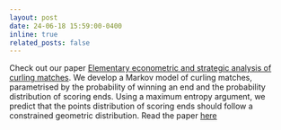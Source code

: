 ```yaml
---
layout: post
date: 24-06-18 15:59:00-0400
inline: true
related_posts: false
---
```


Check out our paper <a href="/publications/#2025-Fry-Aus-Fan">Elementary econometric and strategic analysis of curling matches</a>. We develop a Markov model of curling matches, parametrised by the probability of winning an end and the probability distribution of scoring ends. Using a maximum entropy argument, we predict that the points distribution of scoring ends should follow a constrained geometric distribution. Read the paper <a href="https://www.silviofanzon.com/assets/pdf/journal/2025-Fry-Aus-Fan.pdf">here</a>


